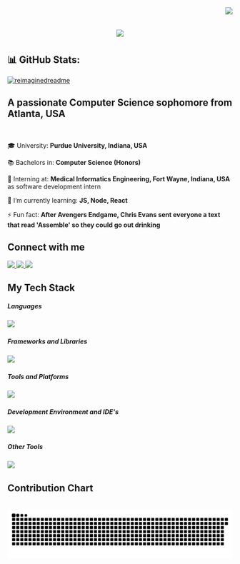 <img align="right" src="https://visitor-badge.laobi.icu/badge?page_id=ArshSSandhu.ArshSSandhu" />

<h1 align="center">
    <img src="https://readme-typing-svg.herokuapp.com/?font=Righteous&size=35&center=true&vCenter=true&width=500&height=70&duration=4000&lines=Welcome+Coders!+👋;+I'm+Arshpreet+Singh+Sandhu!;+2nd+Year+at+Purdue+University;" />
</h1>

## 📊 GitHub Stats:
[![reimaginedreadme](https://myreadme.vercel.app/api/embed/ArshSSandhu?panels=userstatistics,toprepositories,toplanguages,commitgraph)](https://boulderbugle.com/reimaginedreadme-D76PMmZg)

<h2 align="left">A passionate Computer Science sophomore from Atlanta, USA</h2>
<br/>
<div align="left">

 🎓 University: **Purdue University, Indiana, USA**

 📚 Bachelors in: **Computer Science (Honors)**
 
 🔭 Interning at: **Medical Informatics Engineering, Fort Wayne, Indiana, USA** as software development intern
 
 🌱 I’m currently learning: **JS, Node, React**

 ⚡ Fun fact: **After Avengers Endgame, Chris Evans sent everyone a text that read 'Assemble' so they could go out drinking**

 </div>

<h2 align="left">Connect with me</h2>
<div align="left"> 
  <a href="mailto:arshsandhu9933@gmail.com">
    <img src="https://skillicons.dev/icons?i=gmail" />
  </a>
  <a href="https://linkedin.com/in/arshpreet-singh-sandhu-ba0a14256" target="_blank">
    <img src="https://skillicons.dev/icons?i=linkedin" />
  </a>
  <a href="https://www.instagram.com/arsh__sandhu2912/" target="_blank">
     <img src="https://skillicons.dev/icons?i=instagram" target="_blank" /> 
  </a>
</div>

<h2 align="left">My Tech Stack</h2>
<div align="left">
    <h5 align="left">Languages</h5> <img src="https://skillicons.dev/icons?i=javascript,typescript,java,html,css,python,cpp" />
    <br/>
    <h5 align="left">Frameworks and Libraries</h5> <img src="https://skillicons.dev/icons?i=nodejs,express,react,bootstrap" />
    <br/>
    <h5 align="left">Tools and Platforms</h5> <img src="https://skillicons.dev/icons?i=git,github,npm,vercel" />
    <br/>
    <h5 align="left">Development Environment and IDE's</h5> <img src="https://skillicons.dev/icons?i=eclipse,pycharm,vscode,replit" />
    <br/>
    <h5 align="left">Other Tools</h5> <img src="https://skillicons.dev/icons?i=babel,discord,notion,ps,apple,windows,powershell,stackoverflow" />
    
</div>

<div align="left">
  <h2>Contribution Chart</h2>
  <br>
  <img alt="snake eating my contributions" src="https://raw.githubusercontent.com/ArshSSandhu/ArshSSandhu/output/github-contribution-grid-snake.svg" />





